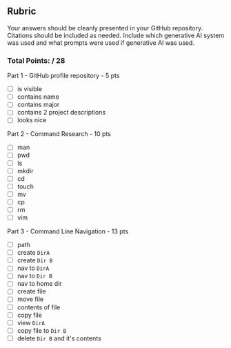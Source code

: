 ## Rubric

Your answers should be cleanly presented in your GitHub repository.  Citations should be included as needed.  Include which generative AI system was used and what prompts were used if generative AI was used.

### Total Points: / 28
Part 1 - GitHub profile repository - 5 pts
- [ ] is visible
- [ ] contains name
- [ ] contains major
- [ ] contains 2 project descriptions
- [ ] looks nice

Part 2 - Command Research - 10 pts
- [ ] man 
- [ ] pwd
- [ ] ls        
- [ ] mkdir     
- [ ] cd        
- [ ] touch     
- [ ] mv        
- [ ] cp        
- [ ] rm        
- [ ] vim

Part 3 - Command Line Navigation - 13 pts
- [ ] path
- [ ] create `DirA`
- [ ] create `Dir B`
- [ ] nav to `DirA`
- [ ] nav to `Dir B`
- [ ] nav to home dir
- [ ] create file
- [ ] move file
- [ ] contents of file
- [ ] copy file
- [ ] view `DirA`
- [ ] copy file to `Dir B`
- [ ] delete `Dir B` and it's contents
